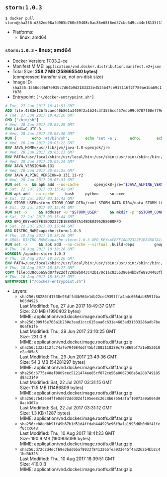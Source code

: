 ## `storm:1.0.3`

```console
$ docker pull storm@sha256:d852ed08afd905b760e39408c0ac86e68f6ed57cbc6d9cc44ef8135f119693ca
```

-	Platforms:
	-	linux; amd64

### `storm:1.0.3` - linux; amd64

-	Docker Version: 17.03.2-ce
-	Manifest MIME: `application/vnd.docker.distribution.manifest.v2+json`
-	Total Size: **258.7 MB (258665540 bytes)**  
	(compressed transfer size, not on-disk size)
-	Image ID: `sha256:1568cc9b07e935c7d64b9d2183323e4525b47ce917116f2f789ae1ba69c1fb78`
-	Entrypoint: `["\/docker-entrypoint.sh"]`

```dockerfile
# Tue, 27 Jun 2017 18:41:51 GMT
ADD file:4583e12bf5caec40b861a3409f2a1624c3f3556cc457edb99c9707f00e779e45 in / 
# Tue, 27 Jun 2017 18:42:16 GMT
CMD ["/bin/sh"]
# Wed, 28 Jun 2017 20:03:29 GMT
ENV LANG=C.UTF-8
# Wed, 28 Jun 2017 20:03:30 GMT
RUN { 		echo '#!/bin/sh'; 		echo 'set -e'; 		echo; 		echo 'dirname "$(dirname "$(readlink -f "$(which javac || which java)")")"'; 	} > /usr/local/bin/docker-java-home 	&& chmod +x /usr/local/bin/docker-java-home
# Wed, 28 Jun 2017 20:05:22 GMT
ENV JAVA_HOME=/usr/lib/jvm/java-1.8-openjdk/jre
# Wed, 28 Jun 2017 20:05:23 GMT
ENV PATH=/usr/local/sbin:/usr/local/bin:/usr/sbin:/usr/bin:/sbin:/bin:/usr/lib/jvm/java-1.8-openjdk/jre/bin:/usr/lib/jvm/java-1.8-openjdk/bin
# Wed, 28 Jun 2017 20:05:24 GMT
ENV JAVA_VERSION=8u131
# Wed, 28 Jun 2017 20:05:25 GMT
ENV JAVA_ALPINE_VERSION=8.131.11-r2
# Wed, 28 Jun 2017 20:05:31 GMT
RUN set -x 	&& apk add --no-cache 		openjdk8-jre="$JAVA_ALPINE_VERSION" 	&& [ "$JAVA_HOME" = "$(docker-java-home)" ]
# Sat, 22 Jul 2017 03:15:42 GMT
RUN apk add --no-cache     bash     python     su-exec
# Sat, 22 Jul 2017 03:15:43 GMT
ENV STORM_USER=storm STORM_CONF_DIR=/conf STORM_DATA_DIR=/data STORM_LOG_DIR=/logs
# Sat, 22 Jul 2017 03:15:44 GMT
RUN set -x     && adduser -D "$STORM_USER"     && mkdir -p "$STORM_CONF_DIR" "$STORM_DATA_DIR" "$STORM_LOG_DIR"     && chown -R "$STORM_USER:$STORM_USER" "$STORM_CONF_DIR" "$STORM_DATA_DIR" "$STORM_LOG_DIR"
# Sat, 22 Jul 2017 03:15:44 GMT
ARG GPG_KEY=ACEFE18DD2322E1E84587A148DE03962E80B8FFD
# Sat, 22 Jul 2017 03:15:44 GMT
ARG DISTRO_NAME=apache-storm-1.0.3
# Thu, 10 Aug 2017 18:38:26 GMT
# ARGS: DISTRO_NAME=apache-storm-1.0.3 GPG_KEY=ACEFE18DD2322E1E84587A148DE03962E80B8FFD
RUN set -x     && apk add --no-cache --virtual .build-deps         gnupg     && wget -q "http://www.apache.org/dist/storm/$DISTRO_NAME/$DISTRO_NAME.tar.gz"     && wget -q "http://www.apache.org/dist/storm/$DISTRO_NAME/$DISTRO_NAME.tar.gz.asc"     && export GNUPGHOME="$(mktemp -d)"     && gpg --keyserver ha.pool.sks-keyservers.net --recv-key "$GPG_KEY"     && gpg --batch --verify "$DISTRO_NAME.tar.gz.asc" "$DISTRO_NAME.tar.gz"     && tar -xzf "$DISTRO_NAME.tar.gz"     && chown -R "$STORM_USER:$STORM_USER" "$DISTRO_NAME"     && rm -rf "$GNUPGHOME" "$DISTRO_NAME.tar.gz" "$DISTRO_NAME.tar.gz.asc"     && apk del .build-deps
# Thu, 10 Aug 2017 18:38:26 GMT
WORKDIR /apache-storm-1.0.3
# Thu, 10 Aug 2017 18:38:26 GMT
ENV PATH=/usr/local/sbin:/usr/local/bin:/usr/sbin:/usr/bin:/sbin:/bin:/usr/lib/jvm/java-1.8-openjdk/jre/bin:/usr/lib/jvm/java-1.8-openjdk/bin:/apache-storm-1.0.3/bin
# Thu, 10 Aug 2017 18:38:27 GMT
COPY file:d38c65658d07f922df720b8b043c42b170c1ac8356380e4bb8fe8934403fb0d8 in / 
# Thu, 10 Aug 2017 18:38:27 GMT
ENTRYPOINT ["/docker-entrypoint.sh"]
```

-	Layers:
	-	`sha256:88286f41530e93dffd4b964e1db22ce4939fffa4a4c665dab8591fbab03d4926`  
		Last Modified: Tue, 27 Jun 2017 18:49:37 GMT  
		Size: 2.0 MB (1990402 bytes)  
		MIME: application/vnd.docker.image.rootfs.diff.tar.gzip
	-	`sha256:009f6e766a1b230e3ead1ccc615aaa6c631e4683ad31333286adb7be86af61fe`  
		Last Modified: Thu, 29 Jun 2017 23:10:25 GMT  
		Size: 231.0 B  
		MIME: application/vnd.docker.image.rootfs.diff.tar.gzip
	-	`sha256:132a112fc74afe794084ddf45bf3003110389c78b869bf7a1e052010e2ad85a5`  
		Last Modified: Thu, 29 Jun 2017 23:49:36 GMT  
		Size: 54.3 MB (54281297 bytes)  
		MIME: application/vnd.docker.image.rootfs.diff.tar.gzip
	-	`sha256:6775e48ef8809cec5121474ae85cf872ce56a8067366e5a288749185d8ac3149`  
		Last Modified: Sat, 22 Jul 2017 03:31:15 GMT  
		Size: 11.5 MB (11486809 bytes)  
		MIME: application/vnd.docker.image.rootfs.diff.tar.gzip
	-	`sha256:7b43644ffe0d072ddd02df195ee8c26c8b67554afaf10073a9a004d98acb367a`  
		Last Modified: Sat, 22 Jul 2017 03:31:12 GMT  
		Size: 1.3 KB (1287 bytes)  
		MIME: application/vnd.docker.image.rootfs.diff.tar.gzip
	-	`sha256:e08edbb9ff49b67b1d51d4ffdab444923e96f9a1a1995d6b0d0f41fef8ccc648`  
		Last Modified: Thu, 10 Aug 2017 18:41:23 GMT  
		Size: 190.9 MB (190905098 bytes)  
		MIME: application/vnd.docker.image.rootfs.diff.tar.gzip
	-	`sha256:d72c2d4ecf69e3bdd6baf8033f841326bfea933e45f4a3262b4bb2c41bd8b323`  
		Last Modified: Thu, 10 Aug 2017 18:39:51 GMT  
		Size: 416.0 B  
		MIME: application/vnd.docker.image.rootfs.diff.tar.gzip
